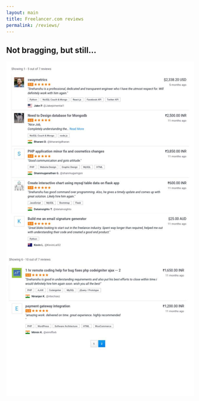 ```yaml
---
layout: main
title: Freelancer.com reviews
permalink: /reviews/
---
```


## Not bragging, but still...

[![Freelancer.com reviews](/assets/freelancer-reviews.jpg)](https://www.freelancer.com/u/snehanshuphukon)

